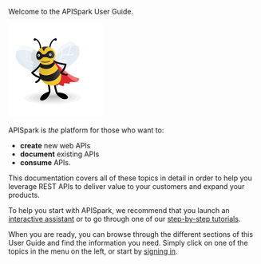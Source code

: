 
Welcome to the APISpark User Guide.

![Sign in](images/apispark_sparky_standing.png "Sign in")

APISpark is *the* platform for those who want to:  
- **create** new web APIs  
- **document** existing APIs  
- **consume** APIs.

This documentation covers all of these topics in detail in order to help you leverage REST APIs to deliver value to your customers and expand your products.  

To help you start with APISpark, we recommend that you launch an [interactive assistant](/technical-resources/apispark/guide/get-started/interactive-assistants "interactive assistant") or to go through one of our [step-by-step tutorials](/technical-resources/apispark/tutorials "step-by-step tutorials").

When you are ready, you can browse through the different sections of this User Guide and find the information you need. Simply click on one of the topics in the menu on the left, or start by <a href="https://apispark.restlet.com/signup" target="_blank">signing in</a>.
